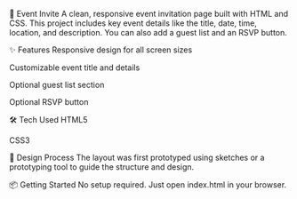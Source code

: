 🎉 Event Invite
A clean, responsive event invitation page built with HTML and CSS. This project includes key event details like the title, date, time, location, and description. You can also add a guest list and an RSVP button.

✨ Features
Responsive design for all screen sizes

Customizable event title and details

Optional guest list section

Optional RSVP button

🛠️ Tech Used
HTML5

CSS3

📐 Design Process
The layout was first prototyped using sketches or a prototyping tool to guide the structure and design.

📦 Getting Started
No setup required. Just open index.html in your browser.
